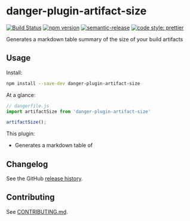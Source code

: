 # danger-plugin-artifact-size

[![Build Status](https://travis-ci.org/bearalliance/danger-plugin-artifact-size.svg?branch=master)](https://travis-ci.org/bearalliance/danger-plugin-artifact-size)
[![npm version](https://badge.fury.io/js/danger-plugin-artifact-size.svg)](https://badge.fury.io/js/danger-plugin-artifact-size)
[![semantic-release](https://img.shields.io/badge/%20%20%F0%9F%93%A6%F0%9F%9A%80-semantic--release-e10079.svg)](https://github.com/semantic-release/semantic-release)
[![code style: prettier](https://img.shields.io/badge/code_style-prettier-ff69b4.svg?style=flat-square)](https://github.com/prettier/prettier)

Generates a markdown table summary of the size of your build artifacts

## Usage

Install:

```sh
npm install --save-dev danger-plugin-artifact-size
```

At a glance:

```js
// dangerfile.js
import artifactSize from 'danger-plugin-artifact-size'

artifactSize();
```

This plugin:
- Generates a markdown table of 

## Changelog

See the GitHub [release history](https://github.com/bearalliance/danger-plugin-artifact-size/releases).

## Contributing

See [CONTRIBUTING.md](CONTRIBUTING.md).
